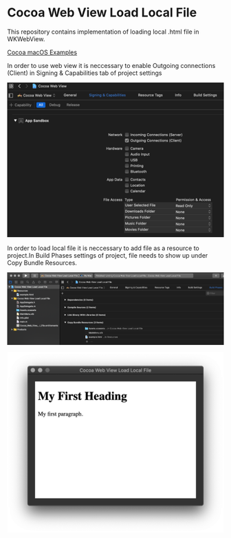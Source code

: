 # Cocoa Web View Load Local File

This repository contains implementation of loading local .html file in WKWebView.

[Cocoa macOS Examples](https://github.com/NikolaGrujic91/Cocoa-macOS-Examples)

In order to use web view it is neccessary to enable Outgoing connections (Client) in Signing & Capabilities tab of project settings

![image missing](App2.png "Application UI")

In order to load local file it is neccessary to add file as a resource to project.In Build Phases settings of project, file needs to show up under Copy Bundle Resources.

![image missing](App3.png "Application UI")

![image missing](App.png "Application UI")